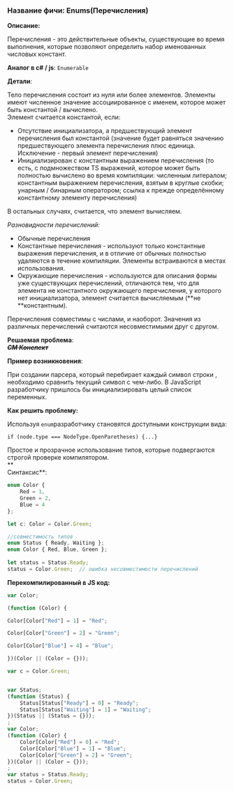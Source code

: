 ### **Название фичи: Enums\(Перечисления\)**

**Описание:**

Перечисления - это действительные объекты, существующие во время выполнения, которые позволяют определить набор именованных числовых констант.

**Аналог в c\# / js**: `Enumerable`

**Детали**:

Тело перечисления состоит из нуля или более элементов. Элементы имеют численное значение ассоциированное с именем, которое может быть константой / вычислено.  
Элемент считается константой, если:

* Отсутствие инициализатора, а предшествующий элемент перечисления был константой \(значение будет равняться значению предшествующего элемента перечисления плюс единица. Исключение - первый элемент перечисления\)
* Инициализирован с константным выражением перечисления \(то есть, с подмножеством TS выражений, которое может быть полностью вычислено во время компиляции: численным литералом; константным выражением перечисления, взятым в круглые скобки; унарным / бинарным оператором; ссылка к прежде определённому константному элементу перечисления\)

В остальных случаях, считается, что элемент вычисляем.

_Разновидности перечислений:_

* Обычные перечисления
* Константные перечисления - используют только константные выражения перечисления, и в отличие от обычных полностью удаляются в течение компиляции. Элементы встраиваются в местах использования.
* Окружающие перечисления - используются для описания формы уже существующих перечислений, отличаются тем, что для элемента не константного окружающего перечисления, у которого нет инициализатора, элемент считается вычисляемым \(**не **константным\).

Перечисления совместимы с числами, и наоборот. Значения из различных перечислений считаются несовместимыми друг с другом.

**Решаемая проблема**:  
~~_**СМ Конспект**_~~

**Пример возникновения**:

При создании парсера, который перебирает каждый символ строки , необходимо сравнить текущий символ с чем-либо. В JavaScript разработчику пришлось бы инициализировать целый список переменных.

**Как решить проблему:**

Используя `enum`разработчику становятся доступными конструкции вида:

`if (node.type === NodeType.OpenParetheses) {...}`

Простое и прозрачное использование типов, которые подвергаются строгой проверке компилятором.  
**  
Синтаксис**:

```js
enum Color {
    Red = 1, 
    Green = 2, 
    Blue = 4
};

let c: Color = Color.Green;

//совместимость типов
enum Status { Ready, Waiting };
enum Color { Red, Blue, Green };
 
let status = Status.Ready;
status = Color.Green;  // ошибка несовместимости перечислений
```

**Перекомпилированный в JS код:**

```js
var Color;

(function (Color) {

Color[Color["Red"] = 1] = "Red";

Color[Color["Green"] = 2] = "Green";

Color[Color["Blue"] = 4] = "Blue";

})(Color || (Color = {}));

var c = Color.Green;


var Status;
(function (Status) {
    Status[Status["Ready"] = 0] = "Ready";
    Status[Status["Waiting"] = 1] = "Waiting";
})(Status || (Status = {}));
;
var Color;
(function (Color) {
    Color[Color["Red"] = 0] = "Red";
    Color[Color["Blue"] = 1] = "Blue";
    Color[Color["Green"] = 2] = "Green";
})(Color || (Color = {}));
;
var status = Status.Ready;
status = Color.Green;
```



